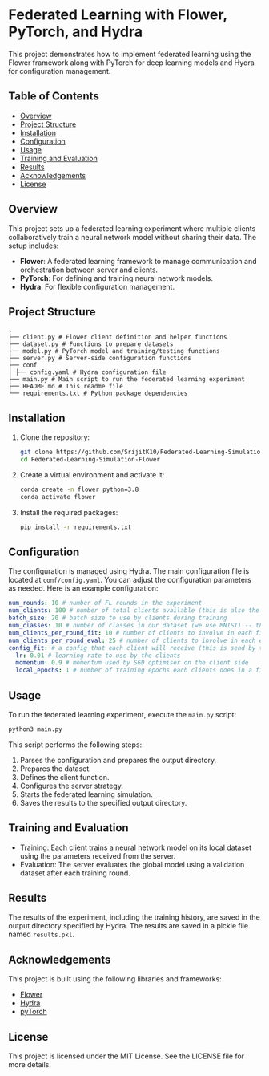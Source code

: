 # Federated Learning with Flower, PyTorch, and Hydra

This project demonstrates how to implement federated learning using the Flower framework along with PyTorch for deep learning models and Hydra for configuration management.

## Table of Contents

- [Overview](#overview)
- [Project Structure](#project-structure)
- [Installation](#installation)
- [Configuration](#configuration)
- [Usage](#usage)
- [Training and Evaluation](#training-and-evaluation)
- [Results](#results)
- [Acknowledgements](#acknowledgements)
- [License](#license)

## Overview

This project sets up a federated learning experiment where multiple clients collaboratively train a neural network model without sharing their data. The setup includes:

- **Flower**: A federated learning framework to manage communication and orchestration between server and clients.
- **PyTorch**: For defining and training neural network models.
- **Hydra**: For flexible configuration management.

## Project Structure
```
.
├── client.py # Flower client definition and helper functions
├── dataset.py # Functions to prepare datasets
├── model.py # PyTorch model and training/testing functions
├── server.py # Server-side configuration functions
├── conf
│ ├── config.yaml # Hydra configuration file
├── main.py # Main script to run the federated learning experiment
├── README.md # This readme file
└── requirements.txt # Python package dependencies
```

## Installation

1. Clone the repository:
    ```bash
    git clone https://github.com/SrijitK10/Federated-Learning-Simulation-Flower.git
    cd Federated-Learning-Simulation-Flower
    ```

2. Create a virtual environment and activate it:
    ```bash
    conda create -n flower python=3.8
    conda activate flower
    ```

3. Install the required packages:
    ```bash
    pip install -r requirements.txt
    ```

## Configuration

The configuration is managed using Hydra. The main configuration file is located at `conf/config.yaml`. You can adjust the configuration parameters as needed. Here is an example configuration:

```yaml
num_rounds: 10 # number of FL rounds in the experiment
num_clients: 100 # number of total clients available (this is also the number of partitions we need to create)
batch_size: 20 # batch size to use by clients during training
num_classes: 10 # number of classes in our dataset (we use MNIST) -- this tells the model how to setup its output fully-connected layer
num_clients_per_round_fit: 10 # number of clients to involve in each fit round (fit  round = clients receive the model from the server and do local training)
num_clients_per_round_eval: 25 # number of clients to involve in each evaluate round (evaluate round = client only evaluate the model sent by the server on their local dataset without training it)
config_fit: # a config that each client will receive (this is send by the server) when they are sampled. This allows you to dynamically configure the training on the client side as the simulation progresses
  lr: 0.01 # learning rate to use by the clients
  momentum: 0.9 # momentum used by SGD optimiser on the client side
  local_epochs: 1 # number of training epochs each clients does in a fit() round
```

## Usage
To run the federated learning experiment, execute the `main.py` script:

```bash
python3 main.py
```
This script performs the following steps:
1. Parses the configuration and prepares the output directory.
2. Prepares the dataset.
3. Defines the client function.
4. Configures the server strategy.
5. Starts the federated learning simulation.
6. Saves the results to the specified output directory.

## Training and Evaluation
+ Training: Each client trains a neural network model on its local dataset using the parameters received from the server.
+ Evaluation: The server evaluates the global model using a validation dataset after each training round.

## Results
The results of the experiment, including the training history, are saved in the output directory specified by Hydra. The results are saved in a pickle file named `results.pkl`.

## Acknowledgements
This project is built using the following libraries and frameworks:
+ [Flower](https://flower.ai/)
+ [Hydra](https://hydra.cc/)
+ [pyTorch](https://pytorch.org/)

## License
This project is licensed under the MIT License. See the LICENSE file for more details.

